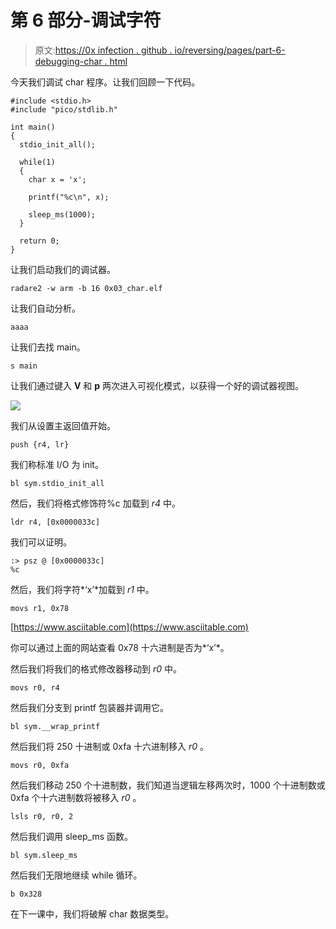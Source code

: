 # 第 6 部分-调试字符

> 原文:[https://0x infection . github . io/reversing/pages/part-6-debugging-char . html](https://0xinfection.github.io/reversing/pages/part-6-debugging-char.html)

今天我们调试 char 程序。让我们回顾一下代码。

```
#include <stdio.h>
#include "pico/stdlib.h"

int main() 
{
  stdio_init_all();

  while(1) 
  {
    char x = 'x';

    printf("%c\n", x);

    sleep_ms(1000);
  }

  return 0;
}

```

让我们启动我们的调试器。

```
radare2 -w arm -b 16 0x03_char.elf

```

让我们自动分析。

```
aaaa

```

让我们去找 main。

```
s main

```

让我们通过键入 **V** 和 **p** 两次进入可视化模式，以获得一个好的调试器视图。

![](../Images/d58c526e2669861546f619a0ff5b9e48.png)

我们从设置主返回值开始。

```
push {r4, lr}

```

我们称标准 I/O 为 init。

```
bl sym.stdio_init_all

```

然后，我们将格式修饰符%c 加载到 *r4* 中。

```
ldr r4, [0x0000033c]

```

我们可以证明。

```
:> psz @ [0x0000033c]
%c

```

然后，我们将字符*‘x’*加载到 *r1* 中。

```
movs r1, 0x78

```

[https://www.asciitable.com](https://www.asciitable.com)

你可以通过上面的网站查看 0x78 十六进制是否为*‘x’*。

然后我们将我们的格式修改器移动到 *r0* 中。

```
movs r0, r4 

```

然后我们分支到 printf 包装器并调用它。

```
bl sym.__wrap_printf

```

然后我们将 250 十进制或 0xfa 十六进制移入 *r0* 。

```
movs r0, 0xfa

```

然后我们移动 250 个十进制数，我们知道当逻辑左移两次时，1000 个十进制数或 0xfa 个十六进制数将被移入 *r0* 。

```
lsls r0, r0, 2

```

然后我们调用 sleep_ms 函数。

```
bl sym.sleep_ms

```

然后我们无限地继续 while 循环。

```
b 0x328

```

在下一课中，我们将破解 char 数据类型。
